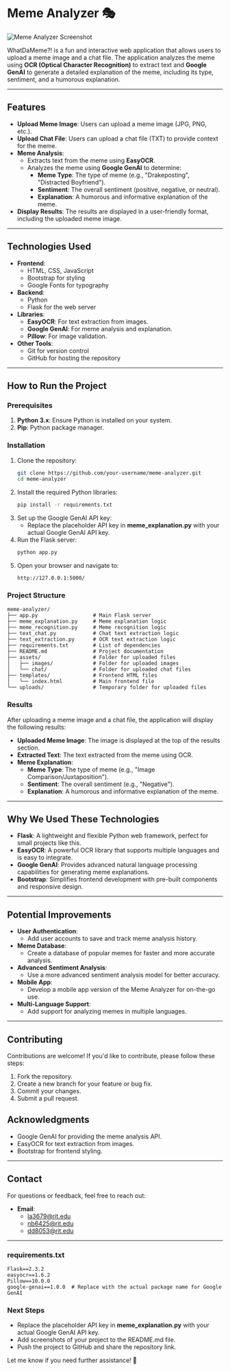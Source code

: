 # Meme Analyzer 🎭

![Meme Analyzer Screenshot](images/screenshot.png) <!-- Add a screenshot of your project here -->

WhatDaMeme?! is a fun and interactive web application that allows users to upload a meme image and a chat file. The application analyzes the meme using **OCR (Optical Character Recognition)** to extract text and **Google GenAI** to generate a detailed explanation of the meme, including its type, sentiment, and a humorous explanation.

---

## **Features**

- **Upload Meme Image**: Users can upload a meme image (JPG, PNG, etc.).
- **Upload Chat File**: Users can upload a chat file (TXT) to provide context for the meme.
- **Meme Analysis**:
  - Extracts text from the meme using **EasyOCR**.
  - Analyzes the meme using **Google GenAI** to determine:
    - **Meme Type**: The type of meme (e.g., "Drakeposting", "Distracted Boyfriend").
    - **Sentiment**: The overall sentiment (positive, negative, or neutral).
    - **Explanation**: A humorous and informative explanation of the meme.
- **Display Results**: The results are displayed in a user-friendly format, including the uploaded meme image.

---

## **Technologies Used**

- **Frontend**:
  - HTML, CSS, JavaScript
  - Bootstrap for styling
  - Google Fonts for typography
- **Backend**:
  - Python
  - Flask for the web server
- **Libraries**:
  - **EasyOCR**: For text extraction from images.
  - **Google GenAI**: For meme analysis and explanation.
  - **Pillow**: For image validation.
- **Other Tools**:
  - Git for version control
  - GitHub for hosting the repository

---

## **How to Run the Project**

### **Prerequisites**

1. **Python 3.x**: Ensure Python is installed on your system.
2. **Pip**: Python package manager.

### **Installation**

1. Clone the repository:
   ```bash
   git clone https://github.com/your-username/meme-analyzer.git
   cd meme-analyzer
   ```
2. Install the required Python libraries:
   ```bash
   pip install -r requirements.txt
   ```
3. Set up the Google GenAI API key:
   - Replace the placeholder API key in **meme_explanation.py** with your actual Google GenAI API key.
4. Run the Flask server:
   ```bash
   python app.py
   ```
5. Open your browser and navigate to:
   ```
   http://127.0.0.1:5000/
   ```

### **Project Structure**

```
meme-analyzer/
├── app.py                  # Main Flask server
├── meme_explanation.py     # Meme explanation logic
├── meme_recognition.py     # Meme recognition logic
├── text_chat.py            # Chat text extraction logic
├── text_extraction.py      # OCR text extraction logic
├── requirements.txt        # List of dependencies
├── README.md               # Project documentation
├── assets/                 # Folder for uploaded files
│   ├── images/             # Folder for uploaded images
│   └── chat/               # Folder for uploaded chat files
├── templates/              # Frontend HTML files
│   └── index.html          # Main frontend file
└── uploads/                # Temporary folder for uploaded files
```

### **Results**

After uploading a meme image and a chat file, the application will display the following results:

- **Uploaded Meme Image**: The image is displayed at the top of the results section.
- **Extracted Text**: The text extracted from the meme using OCR.
- **Meme Explanation**:
  - **Meme Type**: The type of meme (e.g., "Image Comparison/Juxtaposition").
  - **Sentiment**: The overall sentiment (e.g., "Negative").
  - **Explanation**: A humorous and informative explanation of the meme.

---

## **Why We Used These Technologies**

- **Flask**: A lightweight and flexible Python web framework, perfect for small projects like this.
- **EasyOCR**: A powerful OCR library that supports multiple languages and is easy to integrate.
- **Google GenAI**: Provides advanced natural language processing capabilities for generating meme explanations.
- **Bootstrap**: Simplifies frontend development with pre-built components and responsive design.

---

## **Potential Improvements**

- **User Authentication**:
  - Add user accounts to save and track meme analysis history.
- **Meme Database**:
  - Create a database of popular memes for faster and more accurate analysis.
- **Advanced Sentiment Analysis**:
  - Use a more advanced sentiment analysis model for better accuracy.
- **Mobile App**:
  - Develop a mobile app version of the Meme Analyzer for on-the-go use.
- **Multi-Language Support**:
  - Add support for analyzing memes in multiple languages.

---

## **Contributing**

Contributions are welcome! If you'd like to contribute, please follow these steps:

1. Fork the repository.
2. Create a new branch for your feature or bug fix.
3. Commit your changes.
4. Submit a pull request.


## **Acknowledgments**

- Google GenAI for providing the meme analysis API.
- EasyOCR for text extraction from images.
- Bootstrap for frontend styling.

---

## **Contact**

For questions or feedback, feel free to reach out:

- **Email**:
  - la3679@rit.edu
  - nb6425@rit.edu
  - dd8053@rit.edu

---

### **requirements.txt**

```plaintext
Flask==2.3.2
easyocr==1.6.2
Pillow==10.0.0
google-genai==1.0.0  # Replace with the actual package name for Google GenAI
```

### **Next Steps**

- Replace the placeholder API key in **meme_explanation.py** with your actual Google GenAI API key.
- Add screenshots of your project to the README.md file.
- Push the project to GitHub and share the repository link.

Let me know if you need further assistance! 🚀
